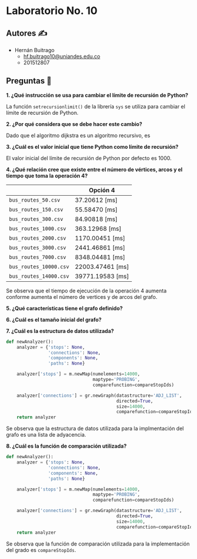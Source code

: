 # Laboratorio No. 10

## Autores :writing_hand:
* Hernán Buitrago
    * hf.buitrago10@uniandes.edu.co
    * 201512807

## Preguntas :page_facing_up:

**1. ¿Qué instrucción se usa para cambiar el límite de recursión de Python?**

La función ```setrecursionlimit()``` de la librería ```sys``` se utiliza para cambiar el límite de recursión de Python.

**2. ¿Por qué considera que se debe hacer este cambio?**

Dado que el algoritmo dijkstra es un algoritmo recursivo, es 

**3. ¿Cuál es el valor inicial que tiene Python como límite de recursión?**

El valor inicial del límite de recursión de Python por defecto es 1000.

**4. ¿Qué relación cree que existe entre el número de vértices, arcos y el tiempo que toma la operación 4?**

|  | Opción 4 |
| --- | --- |
| ```bus_routes_50.csv``` | 37.20612 [ms] |
| ```bus_routes_150.csv``` | 55.58470 [ms] |
| ```bus_routes_300.csv``` | 84.90818 [ms] |
| ```bus_routes_1000.csv``` | 363.12968 [ms] |
| ```bus_routes_2000.csv``` | 1170.00451 [ms] |
| ```bus_routes_3000.csv``` | 2441.46861 [ms] |
| ```bus_routes_7000.csv``` | 8348.04481 [ms] |
| ```bus_routes_10000.csv``` | 22003.47461 [ms] |
| ```bus_routes_14000.csv``` | 39771.19583 [ms] |

Se observa que el tiempo de ejecución de la operación 4 aumenta conforme aumenta el número de vertices y de arcos del grafo.

**5. ¿Qué características tiene el grafo definido?**

**6. ¿Cuál es el tamaño inicial del grafo?**

**7. ¿Cuál es la estructura de datos utilizada?**

```Python
def newAnalyzer():
    analyzer = {'stops': None,
                'connections': None,
                'components': None,
                'paths': None}

    analyzer['stops'] = m.newMap(numelements=14000,
                                 maptype='PROBING',
                                 comparefunction=compareStopIds)

    analyzer['connections'] = gr.newGraph(datastructure='ADJ_LIST',
                                          directed=True,
                                          size=14000,
                                          comparefunction=compareStopIds)
    return analyzer
```

Se observa que la estructura de datos utilizada para la implmentación del grafo es una lista de adyacencia.

**8. ¿Cuál es la función de comparación utilizada?**

```Python
def newAnalyzer():
    analyzer = {'stops': None,
                'connections': None,
                'components': None,
                'paths': None}

    analyzer['stops'] = m.newMap(numelements=14000,
                                 maptype='PROBING',
                                 comparefunction=compareStopIds)

    analyzer['connections'] = gr.newGraph(datastructure='ADJ_LIST',
                                          directed=True,
                                          size=14000,
                                          comparefunction=compareStopIds)
    return analyzer
```

Se observa que la función de comparación utilizada para la implementación del grado es ```compareStopIds```.
